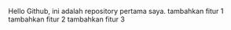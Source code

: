 Hello Github, ini adalah repository pertama saya.
tambahkan fitur 1 
tambahkan fitur 2
tambahkan fitur 3